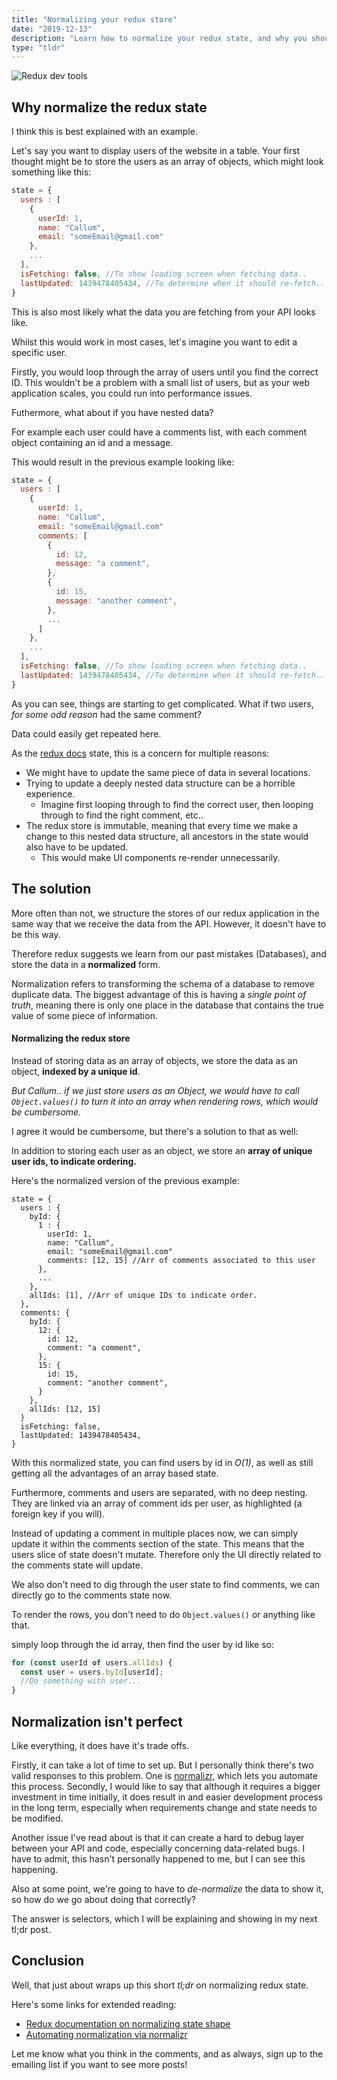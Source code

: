```yaml
---
title: "Normalizing your redux store"
date: "2019-12-13"
description: "Learn how to normalize your redux state, and why you should do that in the first place, with examples."
type: "tldr"
---
```


![Redux dev tools](/redux-dev-tools.png "Redux dev tools")

## Why normalize the redux state

I think this is best explained with an example.

Let's say you want to display users of the website in a table. Your first thought might be to store the users as an array of objects, which might look something like this:

```jsx
state = {
  users : [
    {
      userId: 1,
      name: "Callum",
      email: "someEmail@gmail.com"
    },
    ...
  ],
  isFetching: false, //To show loading screen when fetching data..
  lastUpdated: 1439478405434, //To determine when it should re-fetch..
}
```

This is also most likely what the data you are fetching from your API looks like.

Whilst this would work in most cases, let's imagine you want to edit a specific user.

Firstly, you would loop through the array of users until you find the correct ID. This wouldn't be a problem with a small list of users, but as your web application scales, you could run into performance issues.

Futhermore, what about if you have nested data?

For example each user could have a comments list, with each comment object containing an id and a message.

This would result in the previous example looking like:

```jsx
state = {
  users : [
    {
      userId: 1,
      name: "Callum",
      email: "someEmail@gmail.com"
      comments: [
        {
          id: 12,
          message: "a comment",
        },
        {
          id: 15,
          message: "another comment",
        },
        ...
      ]
    },
    ...
  ],
  isFetching: false, //To show loading screen when fetching data..
  lastUpdated: 1439478405434, //To determine when it should re-fetch..
}
```

As you can see, things are starting to get complicated. What if two users, *for some odd reason* had the same comment?

Data could easily get repeated here.

As the [redux docs](https://redux.js.org/recipes/structuring-reducers/normalizing-state-shape) state, this is a concern for multiple reasons:

- We might have to update the same piece of data in several locations.
- Trying to update a deeply nested data structure can be a horrible experience.
  - Imagine first looping through to find the correct user, then looping through to find the right comment, etc..
- The redux store is immutable, meaning that every time we make a change to this nested data structure, all ancestors in the state would also have to be updated.
  - This would make UI components re-render unnecessarily.

## The solution

More often than not, we structure the stores of our redux application in the same way that we receive the data from the API. However, it doesn't have to be this way.

Therefore redux suggests we learn from our past mistakes (Databases), and store the data in a **normalized** form.

Normalization refers to transforming the schema of a database to remove duplicate data. The biggest advantage of this is having a *single point of truth*, meaning there is only one place in the database that contains the true value of some piece of information.

#### Normalizing the redux store

Instead of storing data as an array of objects, we store the data as an object, **indexed by a unique id**.

*But Callum.. if we just store users as an Object, we would have to call `Object.values()` to turn it into an array when rendering rows, which would be cumbersome.*

I agree it would be cumbersome, but there's a solution to that as well:

In addition to storing each user as an object, we store an **array of unique user ids, to indicate ordering.**

Here's the normalized version of the previous example:

```jsx{8}
state = {
  users : {
    byId: {
      1 : {
        userId: 1,
        name: "Callum",
        email: "someEmail@gmail.com"
        comments: [12, 15] //Arr of comments associated to this user
      },
      ...
    },
    allIds: [1], //Arr of unique IDs to indicate order.
  },
  comments: {
    byId: {
      12: {
        id: 12,
        comment: "a comment",
      },
      15: {
        id: 15,
        comment: "another comment",
      }
    },
    allIds: [12, 15]
  }
  isFetching: false,
  lastUpdated: 1439478405434,
}
```

With this normalized state, you can find users by id in *O(1)*, as well as still getting all the advantages of an array based state.

Furthermore, comments and users are separated, with no deep nesting. They are linked via an array of comment ids per user, as highlighted (a foreign key if you will).

Instead of updating a comment in multiple places now, we can simply update it within the comments section of the state. This means that the users slice of state doesn't mutate. Therefore only the UI directly related to the comments state will update.

We also don't need to dig through the user state to find comments, we can directly go to the comments state now.

To render the rows, you don't need to do `Object.values()` or anything like that.

simply loop through the id array, then find the user by id like so:

```js
for (const userId of users.allIds) {
  const user = users.byId[userId];
  //Do something with user...
}
```

## Normalization isn't perfect

Like everything, it does have it's trade offs.

Firstly, it can take a lot of time to set up. But I personally think there's two valid responses to this problem. One is [normalizr](https://github.com/paularmstrong/normalizr), which lets you automate this process. Secondly, I would like to say that although it requires a bigger investment in time initially, it does result in and easier development process in the long term, especially when requirements change and state needs to be modified.

Another issue I've read about is that it can create a hard to debug layer between your API and code, especially concerning data-related bugs. I have to admit, this hasn't personally happened to me, but I can see this happening.

Also at some point, we're going to have to *de-normalize* the data to show it, so how do we go about doing that correctly?

The answer is selectors, which I will be explaining and showing in my next tl;dr post.

## Conclusion

Well, that just about wraps up this short *tl;dr* on normalizing redux state.

Here's some links for extended reading:

- [Redux documentation on normalizing state shape](https://redux.js.org/recipes/structuring-reducers/normalizing-state-shape)
- [Automating normalization via normalizr](https://blog.brainsandbeards.com/advanced-redux-patterns-normalisation-6b9a5aa46e1f)

Let me know what you think in the comments, and as always, sign up to the emailing list if you want to see more posts!
